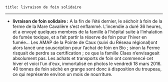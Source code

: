 	title: livraison de foin solidaire
---

- **livraison de foin solidaire :** A la fin de l’été dernier, le séchoir à foin de la ferme de la Mare Cavalière s’est enflammé. L’incendie a duré 36 heures, et a envoyé quelques membres de la famille à l’hôpital suite à l’inhalation de fumée toxique, et a fait partir la réserve de foin pour l’hiver en fumée… Les AMAP de la Pointe de Caux (suivi du Réseau régional)ont alors lancé une souscription pour l’achat de foin en Bio ; sinon la Ferme risquait de perdre sa certification ; ce que la famille Claes n’envisageait absolument pas.
Les achats et transports de foin ont commencé cet hiver et voici l’un d’eux, immortalisé en photos le vendredi 18 mars 2016. 40 tonnes de foin séché en grange sont donc à disposition du troupeau, ce qui représente environ un mois de nourriture.
